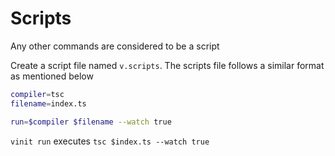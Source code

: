 # Scripts
Any other commands are considered to be a script

Create a script file named `v.scripts`. The scripts file follows a similar format as mentioned below

```sh
compiler=tsc
filename=index.ts

run=$compiler $filename --watch true
```

`vinit run` executes `tsc $index.ts --watch true`
